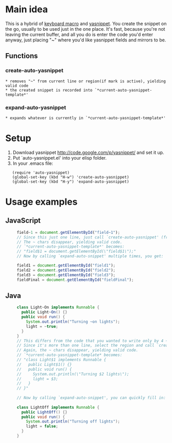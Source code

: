 # Main idea
  This is a hybrid of [keyboard macro](http://www.gnu.org/software/emacs/manual/html_node/emacs/Basic-Keyboard-Macro.html)
  and [yasnippet](http://code.google.com/p/yasnippet/).
  You create the snippet on the go, usually to be used just in the one place.
  It's fast, because you're not leaving the current buffer, and
  all you do is enter the code you'd enter anyway, just placing "~" where you'd
  like yasnippet fields and mirrors to be.
## Functions
### create-auto-yasnippet
    * removes "~" from current line or region(if mark is active), yielding valid code
    * the created snippet is recorded into `*current-auto-yasnippet-template*'
### expand-auto-yasnippet
    * expands whatever is currently in `*current-auto-yasnippet-template*'
# Setup
1. Download yasnippet http://code.google.com/p/yasnippet/ and set it up.
2. Put `auto-yasnippet.el' into your elisp folder.
3. In your .emacs file:
```emacs-lisp
   (require 'auto-yasnippet)
   (global-set-key (kbd "H-w") 'create-auto-yasnippet)
   (global-set-key (kbd "H-y") 'expand-auto-yasnippet)
```
# Usage examples
## JavaScript
```JavaScript
     field~1 = document.getElementById("field~1");
     // Since this just one line, just call `create-auto-yasnippet' (from anywhere on this line).
     // The ~ chars disappear, yielding valid code.
     // `*current-auto-yasnippet-template*' becomes:
     // "field$1 = document.getElementById(\"field$1\");"
     // Now by calling `expand-auto-snippet' multiple times, you get:

     field1 = document.getElementById("field1");
     field2 = document.getElementById("field2");
     field3 = document.getElementById("field3");
     fieldFinal = document.getElementById("fieldFinal");
```
## Java
```Java
     class Light~On implements Runnable {
       public Light~On() {}
       public void run() {
         System.out.println("Turning ~on lights");
         light = ~true;
       }
     }
     // This differs from the code that you wanted to write only by 4 ~ chars.
     // Since it's more than one line, select the region and call `create-auto-yasnippet'.
     // Again, the ~ chars disappear, yielding valid code.
     // `*current-auto-yasnippet-template* becomes:
     // "class Light$1 implements Runnable {
     //   public Light$1() {}
     //   public void run() {
     //     System.out.println(\"Turning $2 lights\");
     //     light = $3;
     //   }
     // }"
       
     // Now by calling `expand-auto-snippet', you can quickly fill in:
     
     class LightOff implements Runnable {
       public LightOff() {}
       public void run() {
         System.out.println("Turning off lights");
         light = false;
       }
     }
```
   
  
  
